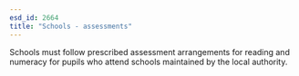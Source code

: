```yaml
---
esd_id: 2664
title: "Schools - assessments"
---
```


Schools must follow prescribed assessment arrangements for reading and numeracy for pupils who attend schools maintained by the local authority.

